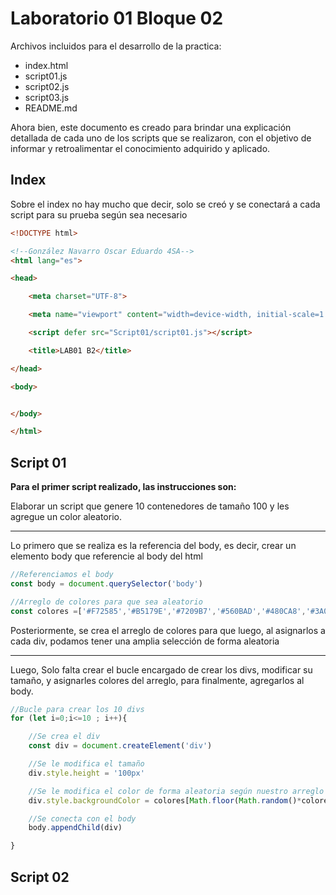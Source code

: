 <!--González Navarro Oscar Eduardo 4SA-->

<!--archivo markdown para la documentación de mis scripts-->

# Laboratorio 01 Bloque 02

Archivos incluidos para el desarrollo de la practica:

* index.html
* script01.js
* script02.js
* script03.js
* README.md 

Ahora bien, este documento es creado para brindar una explicación detallada de cada uno de los scripts que se realizaron, con el objetivo de informar y retroalimentar el conocimiento adquirido y aplicado.

## Index
Sobre el index no hay mucho que decir, solo se creó y se conectará a cada script para su prueba según sea necesario

```html
<!DOCTYPE html>

<!--González Navarro Oscar Eduardo 4SA-->
<html lang="es">

<head>

    <meta charset="UTF-8">

    <meta name="viewport" content="width=device-width, initial-scale=1.0">

    <script defer src="Script01/script01.js"></script>

    <title>LAB01 B2</title>

</head>

<body>


</body>

</html>
```

## Script 01
**Para el primer script realizado, las instrucciones son:**

Elaborar un script que genere 10 contenedores de
tamaño 100 y les agregue un color aleatorio.

---

Lo primero que se realiza es la referencia del body, es decir, crear un elemento body que referencie al body del html

```javascript
//Referenciamos el body
const body = document.querySelector('body')

//Arreglo de colores para que sea aleatorio
const colores =['#F72585','#B5179E','#7209B7','#560BAD','#480CA8','#3A0CA3','#3F37C9','#4361EE','#4895EF','#4CC9F0']
```

Posteriormente, se crea el arreglo de colores para que luego, al asignarlos a cada div, podamos tener una amplia selección de forma aleatoria

---

Luego, Solo falta crear el bucle encargado de crear los divs, modificar su tamaño, y asignarles colores del arreglo, para finalmente, agregarlos al body.

```javascript
//Bucle para crear los 10 divs
for (let i=0;i<=10 ; i++){

    //Se crea el div
    const div = document.createElement('div')

    //Se le modifica el tamaño
    div.style.height = '100px'

    //Se le modifica el color de forma aleatoria según nuestro arreglo de colores
    div.style.backgroundColor = colores[Math.floor(Math.random()*colores.length)]

    //Se conecta con el body
    body.appendChild(div)

}
```

## Script 02

